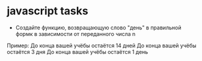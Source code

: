 # javascript tasks

- Создайте функцию, возвращающую слово "день" в правильной формк в зависимости от переданного числа n

Пример:
  До конца вашей учёбы остаётся 14 дней
  До конца вашей учёбы остаётся 3 дня
  До конца вашей учёбы остаётся 1 день
  
  
